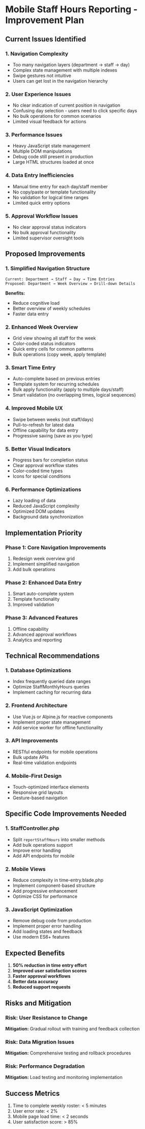 # Mobile Staff Hours Reporting - Improvement Plan

## Current Issues Identified

### 1. **Navigation Complexity**
- Too many navigation layers (department → staff → day)
- Complex state management with multiple indexes
- Swipe gestures not intuitive
- Users can get lost in the navigation hierarchy

### 2. **User Experience Issues**
- No clear indication of current position in navigation
- Confusing day selection - users need to click specific days
- No bulk operations for common scenarios
- Limited visual feedback for actions

### 3. **Performance Issues**
- Heavy JavaScript state management
- Multiple DOM manipulations
- Debug code still present in production
- Large HTML structures loaded at once

### 4. **Data Entry Inefficiencies**
- Manual time entry for each day/staff member
- No copy/paste or template functionality
- No validation for logical time ranges
- Limited quick entry options

### 5. **Approval Workflow Issues**
- No clear approval status indicators
- No bulk approval functionality
- Limited supervisor oversight tools

## Proposed Improvements

### 1. **Simplified Navigation Structure**
```
Current: Department → Staff → Day → Time Entries
Proposed: Department → Week Overview → Drill-down Details
```

**Benefits:**
- Reduce cognitive load
- Better overview of weekly schedules
- Faster data entry

### 2. **Enhanced Week Overview**
- Grid view showing all staff for the week
- Color-coded status indicators
- Quick entry cells for common patterns
- Bulk operations (copy week, apply template)

### 3. **Smart Time Entry**
- Auto-complete based on previous entries
- Template system for recurring schedules
- Bulk apply functionality (apply to multiple days/staff)
- Smart validation (no overlapping times, logical sequences)

### 4. **Improved Mobile UX**
- Swipe between weeks (not staff/days)
- Pull-to-refresh for latest data
- Offline capability for data entry
- Progressive saving (save as you type)

### 5. **Better Visual Indicators**
- Progress bars for completion status
- Clear approval workflow states
- Color-coded time types
- Icons for special conditions

### 6. **Performance Optimizations**
- Lazy loading of data
- Reduced JavaScript complexity
- Optimized DOM updates
- Background data synchronization

## Implementation Priority

### Phase 1: Core Navigation Improvements
1. Redesign week overview grid
2. Implement simplified navigation
3. Add bulk operations

### Phase 2: Enhanced Data Entry
1. Smart auto-complete system
2. Template functionality
3. Improved validation

### Phase 3: Advanced Features
1. Offline capability
2. Advanced approval workflows
3. Analytics and reporting

## Technical Recommendations

### 1. **Database Optimizations**
- Index frequently queried date ranges
- Optimize StaffMonthlyHours queries
- Implement caching for recurring data

### 2. **Frontend Architecture**
- Use Vue.js or Alpine.js for reactive components
- Implement proper state management
- Add service worker for offline functionality

### 3. **API Improvements**
- RESTful endpoints for mobile operations
- Bulk update APIs
- Real-time validation endpoints

### 4. **Mobile-First Design**
- Touch-optimized interface elements
- Responsive grid layouts
- Gesture-based navigation

## Specific Code Improvements Needed

### 1. **StaffController.php**
- Split `reportStaffHours` into smaller methods
- Add bulk operations support
- Improve error handling
- Add API endpoints for mobile

### 2. **Mobile Views**
- Reduce complexity in time-entry.blade.php
- Implement component-based structure
- Add progressive enhancement
- Optimize CSS for performance

### 3. **JavaScript Optimization**
- Remove debug code from production
- Implement proper error handling
- Add loading states and feedback
- Use modern ES6+ features

## Expected Benefits

1. **50% reduction in time entry effort**
2. **Improved user satisfaction scores**
3. **Faster approval workflows**
4. **Better data accuracy**
5. **Reduced support requests**

## Risks and Mitigation

### Risk: User Resistance to Change
**Mitigation:** Gradual rollout with training and feedback collection

### Risk: Data Migration Issues
**Mitigation:** Comprehensive testing and rollback procedures

### Risk: Performance Degradation
**Mitigation:** Load testing and monitoring implementation

## Success Metrics

1. Time to complete weekly roster: < 5 minutes
2. User error rate: < 2%
3. Mobile page load time: < 2 seconds
4. User satisfaction score: > 85%
